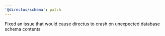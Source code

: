 ```yaml
---
'@directus/schema': patch
---
```


Fixed an issue that would cause directus to crash on unexpected database schema contents
